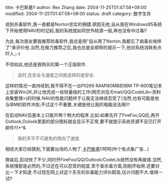 title: 卡巴斯基!!
author: Rex Zhang
date: 2004-11-25T01:47:58+08:00
modified: 2004-11-25T01:47:58+08:00
status: draft
category: 数字生存

说到杀毒软件,我一直都是Norton忠实的拥捷.原因无他,自从我在Windows95系统下开始使用NAV的时记起,我的系统就如同世外桃源一般,再也没有中过毒!!

为此,每次朋友要我推荐防毒软件,我总是用"自从用了Norton,我都忘了病毒长啥样了"来评价他.当然,在极力推荐之后,我也总是会顺带的提示一下,他对系统消耗有点吓人.;-)

不但如此,他还是我购买的第一个正版软件.

> 这时,在安全与速度之间我选择的是安全.

这样的情况一直持续到,我不得不在一台PII266 RAM160MB的IBM TP-600笔记本上安装Win2K,并让他完成一些轻量级的工作(网页浏览/Email/QQ/CodeLib<资料收集整理>)的时候.NAV的性能问题终于让我无法继续忍受了(当然,也有可能是他与IBM的软件冲突;不过这个不重要,关键是他让我的电脑没法用)!!

在启动NAV后基本上只能开两个稍大的程序.比如:如果先开了FireFox,QQ后,再开Outlook,Oulook里面的部分图标就会显示不正常,要不就提示系统资源不足已打开邮件!!$%$(\*^&

> 我的天平不可避免的倒向了速度.

相信大家已经猜到,下面要出场的人物了.[卡巴斯基](http://www.kaspersky.com.cn)!!呵呵(咋个有点象广告...)

换装后,启动快了不少,同时开FireFox/QQ/Outlook/CodeLib居然没有再报错.当然,系统慢那是必然的,不过还在可以忍受的程度.至于查杀毒方面,刚刚开始用.还要对比一下才知道.不过现在网上对这个东东的杀毒能力评价颇高,估计问题不大.值得一试!!
